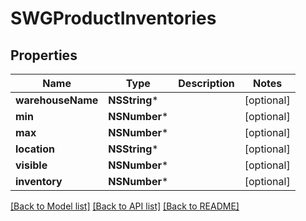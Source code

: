 # SWGProductInventories

## Properties
Name | Type | Description | Notes
------------ | ------------- | ------------- | -------------
**warehouseName** | **NSString*** |  | [optional] 
**min** | **NSNumber*** |  | [optional] 
**max** | **NSNumber*** |  | [optional] 
**location** | **NSString*** |  | [optional] 
**visible** | **NSNumber*** |  | [optional] 
**inventory** | **NSNumber*** |  | [optional] 

[[Back to Model list]](../README.md#documentation-for-models) [[Back to API list]](../README.md#documentation-for-api-endpoints) [[Back to README]](../README.md)


